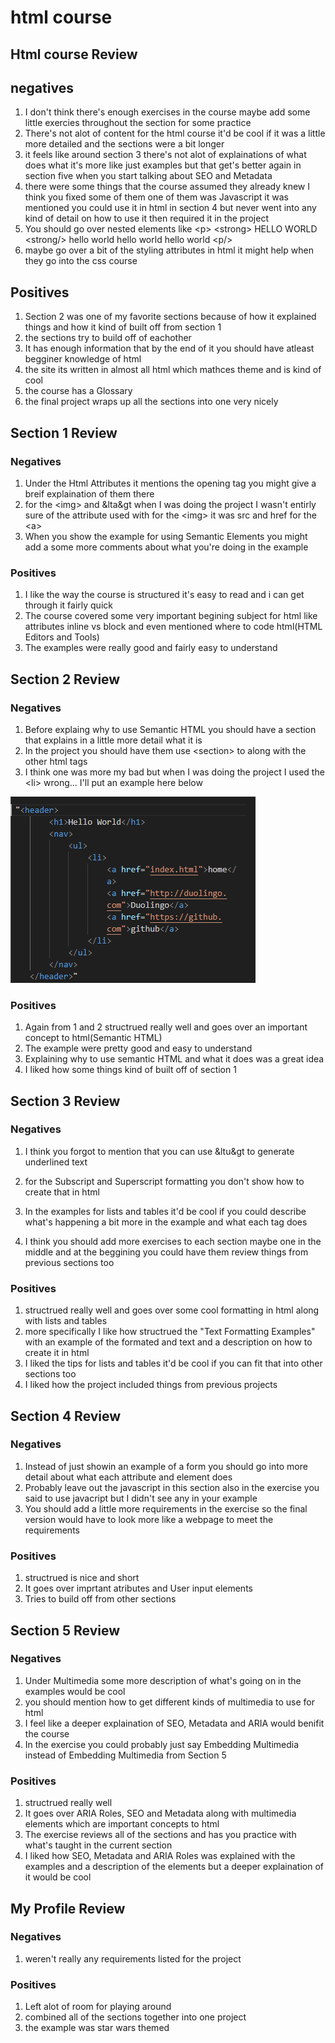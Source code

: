 # html course

## Html course Review

## negatives
1. I don't think there's enough exercises in the course maybe add some little exercies throughout the section for some practice
2. There's not alot of content for the html course it'd be cool if it was a little more detailed and the sections were a bit longer
3. it feels like around section 3 there's not alot of explainations of what does what it's more like just examples but that get's better again in section five when you start talking about SEO and Metadata
4. there were some things that the course assumed they already knew I think you fixed some of them one of them was Javascript it was mentioned you could use it in html in section 4 but never went into any kind of detail on how to use it then required it in the project  
5. You should go over nested elements like &lt;p&gt; &lt;strong&gt; HELLO WORLD &lt;strong/&gt; hello world hello world hello world &lt;p/&gt;
6. maybe go over a bit of the styling attributes in html it might help when they go into the css course

## Positives
1. Section 2 was one of my favorite sections because of how it explained things and how it kind of built off from section 1
2. the sections try to build off of eachother 
3. It has enough information that by the end of it you should have atleast begginer knowledge of html
4. the site its written in almost all html which mathces theme and is kind of cool
5. the course has a Glossary
6. the final project wraps up all the sections into one very nicely

## Section 1 Review

### Negatives
1. Under the Html Attributes it mentions the opening tag you might give a breif explaination of them there
2. for the &lt;img&gt; and &lta&gt when I was doing the project I wasn't entirly sure of the attribute used with for the &lt;img&gt; it was src and href for the &lt;a&gt;
3. When you show the example for using Semantic Elements you might add a some more comments about what you're doing in the example

### Positives
1. I like the way the course is structured it's easy to read and i can get through it fairly quick  
2. The course covered some very important begining subject for html like attributes inline vs block and even mentioned where to code html(HTML Editors and Tools)
3. The examples were really good and fairly easy to understand

## Section 2 Review

### Negatives
1. Before explaing why to use Semantic HTML you should have a section that explains in a little more detail what it is
2. In the project you should have them use &lt;section&gt; to along with the other html tags
3. I think one was more my bad but when I was doing the project I used the &lt;li&gt; wrong...  I'll put an example here below

 ![alt text](image.png)

### Positives
1. Again from 1 and 2 structrued really well and goes over an important concept to html(Semantic HTML)
2. The example were pretty good and easy to understand
3. Explaining why to use semantic HTML and what it does was a great idea
4. I liked how some things kind of built off of section 1

## Section 3 Review

### Negatives
1. I think you forgot to mention that you can use &ltu&gt to generate underlined text 
2. for the Subscript and Superscript formatting you don't show how to create that in html

3. In the examples for lists and tables it'd be cool if you could describe what's happening a bit more in the example and what each tag does

4. I think you should add more exercises to each section maybe one in the middle and at the beggining you could have them review things from previous sections too

### Positives
1. structrued really well and goes over some cool formatting in html along with lists and tables
2. more specifically I like how structrued the "Text Formatting Examples" with an example of the formated and text and a description on how to create it in html
3. I liked the tips for lists and tables it'd be cool if you can fit that into other sections too
4. I liked how the project included things from previous projects

## Section 4 Review

### Negatives
1. Instead of just showin an example of a form you should go into more detail about what each attribute and element does
2. Probably leave out the javascript in this section also in the exercise you said to use javacript but I didn't see any in your example 
3. You should add a little more requirements in the exercise so the final version would have to look more like a webpage to meet the requirements

### Positives
1. structrued is nice and short 
2. It goes over imprtant atributes and User input elements 
3. Tries to build off from other sections

## Section 5 Review

### Negatives
1. Under Multimedia some more description of what's going on in the examples would be cool
2. you should mention how to get different kinds of multimedia to use for html 
3. I feel like a deeper explaination of SEO, Metadata and ARIA would benifit the course
4. In the exercise you could probably just say Embedding Multimedia instead of Embedding Multimedia from Section 5


### Positives
1. structrued really well
2. It goes over ARIA Roles, SEO and Metadata along with multimedia elements which are important concepts to html
3. The exercise reviews all of the sections and has you practice with what's taught in the current section
4. I liked how SEO, Metadata and ARIA Roles was explained with the examples and a description of the elements but a deeper explaination of it would be cool 

## My Profile Review

### Negatives
1. weren't really any requirements listed for the project 

### Positives
1. Left alot of room for playing around
2. combined all of the sections together into one project
3. the example was star wars themed